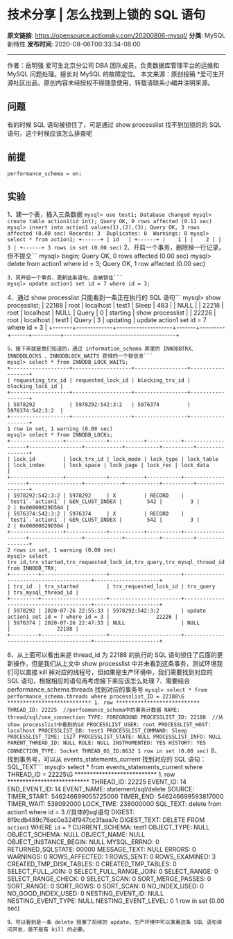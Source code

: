 # 技术分享 | 怎么找到上锁的 SQL 语句

**原文链接**: https://opensource.actionsky.com/20200806-mysql/
**分类**: MySQL 新特性
**发布时间**: 2020-08-06T00:33:34-08:00

---

作者：岳明强
爱可生北京分公司 DBA 团队成员，负责数据库管理平台的运维和 MySQL 问题处理。擅长对 MySQL 的故障定位。
本文来源：原创投稿
*爱可生开源社区出品，原创内容未经授权不得随意使用，转载请联系小编并注明来源。
## 问题
有的时候 SQL 语句被锁住了，可是通过 show processlist 找不到加锁的的 SQL 语句，这个时候应该怎么排查呢
## 前提
`performance_schema = on;`
## 实验
1、建一个表，插入三条数据
`mysql> use test1;
Database changed
mysql> create table action1(id int);
Query OK, 0 rows affected (0.11 sec)
mysql> insert into action1 values(1),(2),(3);
Query OK, 3 rows affected (0.00 sec)
Records: 3  Duplicates: 0  Warnings: 0
mysql> select * from action1;
+------+
| id   |
+------+
|    1 |
|    2 |
|    3 |
+------+
3 rows in set (0.00 sec)`
2、开启一个事务，删除掉一行记录，但不提交```
mysql> begin;
Query OK, 0 rows affected (0.00 sec)
mysql> delete from action1 where id = 3;
Query OK, 1 row affected (0.00 sec)
```
3、另开启一个事务，更新这条语句，会被锁住```
mysql> update action1 set id = 7 where id = 3;
```
4、通过 show processlist 只能看到一条正在执行的 SQL 语句```
mysql> show processlist;
| 22188 | root        | localhost          | test1 | Sleep   |  483 |          | NULL                                   |
| 22218 | root        | localhost          | NULL  | Query   |    0 | starting | show processlist                       |
| 22226 | root        | localhost          | test1 | Query   |    3 | updating | update action1 set id = 7 where id = 3 |
+-------+-------------+--------------------+-------+---------+------+----------+----------------------------------------+
```
5、接下来就是我们知道的，通过 information_schema 库里的 INNODBTRX、INNODBLOCKS 、INNODBLOCK_WAITS 获得的一个锁信息```
mysql> select * from INNODB_LOCK_WAITS;
+-------------------+-------------------+-----------------+------------------+
| requesting_trx_id | requested_lock_id | blocking_trx_id | blocking_lock_id |
+-------------------+-------------------+-----------------+------------------+
| 5978292           | 5978292:542:3:2   | 5976374         | 5976374:542:3:2  |
+-------------------+-------------------+-----------------+------------------+
1 row in set, 1 warning (0.00 sec)
mysql> select * from INNODB_LOCKs;
+-----------------+-------------+-----------+-----------+-------------------+-----------------+------------+-----------+----------+----------------+
| lock_id         | lock_trx_id | lock_mode | lock_type | lock_table        | lock_index      | lock_space | lock_page | lock_rec | lock_data      |
+-----------------+-------------+-----------+-----------+-------------------+-----------------+------------+-----------+----------+----------------+
| 5978292:542:3:2 | 5978292     | X         | RECORD    | `test1`.`action1` | GEN_CLUST_INDEX |        542 |         3 |        2 | 0x00000029D504 |
| 5976374:542:3:2 | 5976374     | X         | RECORD    | `test1`.`action1` | GEN_CLUST_INDEX |        542 |         3 |        2 | 0x00000029D504 |
+-----------------+-------------+-----------+-----------+-------------------+-----------------+------------+-----------+----------+----------------+
2 rows in set, 1 warning (0.00 sec)
mysql> select trx_id,trx_started,trx_requested_lock_id,trx_query,trx_mysql_thread_id from INNODB_TRX;
+---------+---------------------+-----------------------+----------------------------------------+---------------------+
| trx_id  | trx_started         | trx_requested_lock_id | trx_query                              | trx_mysql_thread_id |
+---------+---------------------+-----------------------+----------------------------------------+---------------------+
| 5978292 | 2020-07-26 22:55:33 | 5978292:542:3:2       | update action1 set id = 7 where id = 3 |               22226 |
| 5976374 | 2020-07-26 22:47:33 | NULL                  | NULL                                   |               22188 |
+---------+---------------------+-----------------------+----------------------------------------+---------------------+
```
6、从上面可以看出来是 thread_id 为 22188 的执行的 SQL 语句锁住了后面的更新操作，但是我们从上文中 show processlist 中并未看到这条事务，测试环境我们可以直接 kill 掉对应的线程号，但如果是生产环境中，我们需要找到对应的 SQL 语句，根据相应的语句再考虑接下来应该怎么处理
7、需要结合 performance_schema.threads 找到对应的事务号
`mysql> select * from performance_schema.threads where processlist_ID = 22188\G
*************************** 1. row ***************************
THREAD_ID: 22225  //perfoamance_schema中的事务计数器
NAME: thread/sql/one_connection
TYPE: FOREGROUND
PROCESSLIST_ID: 22188  //从show processlist中看到的id
PROCESSLIST_USER: root
PROCESSLIST_HOST: localhost
PROCESSLIST_DB: test1
PROCESSLIST_COMMAND: Sleep
PROCESSLIST_TIME: 1527
PROCESSLIST_STATE: NULL
PROCESSLIST_INFO: NULL
PARENT_THREAD_ID: NULL
ROLE: NULL
INSTRUMENTED: YES
HISTORY: YES
CONNECTION_TYPE: Socket
THREAD_OS_ID:8632
1 row in set (0.00 sec)`
8、找到事务号，可以从 events_statements_current 找到对应的 SQL 语句：SQL_TEXT```
mysql> select * from events_statements_current where THREAD_ID = 22225\G
*************************** 1. row ***************************
THREAD_ID: 22225
EVENT_ID: 14
END_EVENT_ID: 14
EVENT_NAME: statement/sql/delete
SOURCE:
TIMER_START: 546246699055725000
TIMER_END: 546246699593817000
TIMER_WAIT: 538092000
LOCK_TIME: 238000000
SQL_TEXT: delete from action1 where id = 3  //具体的sql语句
DIGEST: 8f9cdb489c76ec0e324f947cc3faaa7c
DIGEST_TEXT: DELETE FROM `action1` WHERE `id` = ?
CURRENT_SCHEMA: test1
OBJECT_TYPE: NULL
OBJECT_SCHEMA: NULL
OBJECT_NAME: NULL
OBJECT_INSTANCE_BEGIN: NULL
MYSQL_ERRNO: 0
RETURNED_SQLSTATE: 00000
MESSAGE_TEXT: NULL
ERRORS: 0
WARNINGS: 0
ROWS_AFFECTED: 1
ROWS_SENT: 0
ROWS_EXAMINED: 3
CREATED_TMP_DISK_TABLES: 0
CREATED_TMP_TABLES: 0
SELECT_FULL_JOIN: 0
SELECT_FULL_RANGE_JOIN: 0
SELECT_RANGE: 0
SELECT_RANGE_CHECK: 0
SELECT_SCAN: 0
SORT_MERGE_PASSES: 0
SORT_RANGE: 0
SORT_ROWS: 0
SORT_SCAN: 0
NO_INDEX_USED: 0
NO_GOOD_INDEX_USED: 0
NESTING_EVENT_ID: NULL
NESTING_EVENT_TYPE: NULL
NESTING_EVENT_LEVEL: 0
1 row in set (0.00 sec)
```
9、可以看到是一条 delete 阻塞了后续的 update，生产环境中可以拿着这条 SQL 语句询问开发，是不是有 kill 的必要。